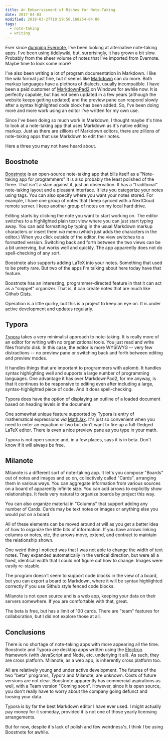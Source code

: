 ```yaml
---
title: An Embarrassment of Riches for Note-Taking
date: 2017-04-03
modified: 2018-03-27T10:59:50.168254-04:00
tags:
  - note-taking
  - writing
---
```


Ever since [dumping Evernote](https://yo-dave.com/2016/12/15/de-activating-my-evernote-account/), I've been looking at alternative note-taking apps. I've been using[ tiddlywiki](http://tiddlywiki.com/), but, surprisingly, it has grown a bit slow. Probably from the sheer volume of notes that I've imported from Evernote. Maybe time to look some more?

I've also been writing a lot of program documentation in Markdown. I like the wiki format just fine, but it seems like [Markdown](https://en.wikipedia.org/wiki/Markdown) can do more. Both markup languages have a plethora of dialects, usually incompatible. I have been a paid customer of [MarkdownPad2](http://markdownpad.com/) on Windows for awhile now. It is perfectly capable, but has not been updated in a few years (although the website keeps getting updated) and the preview pane can respond slowly after a syntax highlighted code block has been added. So, I've been doing more and more work using an editor I've written for my own use.

Since I've been doing so much work in Markdown, I thought maybe it's time to look at a note-taking app that uses Markdown as it's native editing markup. Just as there are zillions of Markdown editors, there are zillions of note-taking apps that use Markdown to edit their notes.

Here a three you may not have heard about.

## Boostnote ##

[Boostnote](https://boostnote.io/) is an open-source note-taking app that bills itself as a "Note-taking app for programmers" It is also probably the least polished of the three. That isn't a slam against it, just an observation. It has a "traditional" note-taking layout and a pleasant interface. It lets you categorize your notes using tags. You can also specify where you want your notes stored. For example, I have one group of notes that I keep synced with a NextCloud remote server. I keep another group of notes on my local hard drive.

Editing starts by clicking the note you want to start working on. The editor switches to a highlighted plain text view where you can just start typing away. You can add formatting by typing in the usual Markdown markup characters or insert them _via_ menu (which just adds the characters in the editor.) When you click outside of the editor, the view switches to a formatted version. Switching back and forth between the two views can be a bit unnerving, but works well and quickly. The app apparently does not do spell-checking of any sort.

Boostnote also supports adding LaTeX into your notes. Something that used to be pretty rare. But two of the apps I'm talking about here today have that feature. 

Boostnote has an interesting, programmer-directed feature in that it can act as a "snippet" organizer. That is, it can create notes that are much like Github [Gists](https://gist.github.com/).

Operation is a little quirky, but this is a project to keep an eye on. It is under active development and updates regularly.

## Typora ##

[Typora](https://www.typora.io/) takes a very minimalist approach to note-taking. It is really more of an editor for writing with no organizational tools. You just read and write files from/to disk. In this case, the editor is more WYSIWYG -- very few distractions -- no preview pane or switching back and forth between editing and preview modes.

It handles things that are important to programmers with aplomb. It handles syntax highlighting well and supports a large number of programming languages. One advantage it has over MarkdownPad2, for me anyway, is that it continues to be responsive to editing even after including a large, syntax-highlighted piece of code. And it does spell-checking.

Typora does have the option of displaying an outline of a loaded document based on heading levels in the document.

One somewhat unique feature supported by Typora is entry of mathematical expressions _via_ [MathJax](https://www.mathjax.org/). It's just so convenient when you need to enter an equation or two but don't want to fire up a full-fledged LaTeX editor. There is even a nice preview pane as you type in your math.

Typora is not open source and, in a few places, says it is in beta. Don't know if it will always be free.

## Milanote ##

Milanote is a different sort of note-taking app. It let's you compose "Boards" out of notes and images and so on, collectively called "Cards", arranging them in various ways. You can aggregate information from various sources on a board of apparently infinite size. You can add arrows to explicitly show relationships. It feels very natural to organize boards by project this way.

You can also organize material in "Columns" that support adding any number of Cards. Cards may be text notes or images or anything else you would put on a board.

All of these elements can be moved around at will as you get a better idea of how to organize the little bits of information. If you have arrows linking columns or notes, etc, the arrows move, extend, and contract to maintain the relationship shown.

One weird thing I noticed was that I was not able to change the width of text notes. They expanded automatically in the vertical direction, but were all a fixed, identical width that I could not figure out how to change. Images were easily re-sizable.

The program doesn't seem to support code blocks in the view of a board, but you can export a board to Markdown, where it will be syntax highlighted correctly if you use Github style fenced code blocks.

Milanote is not open source and is a web app, keeping your data on their servers somewhere. If you are comfortable with that, great.

The beta is free, but has a limit of 100 cards. There are "team" features for collaboration, but I did not explore those at all.

## Conclusions ##

There is no shortage of note-taking apps with more appearing all the time. Boostnote and Typora are desktop apps written using the [Electron](https://electron.atom.io/) framework (with JavaScript and Node, etc. underlying it all). As such, they are cross platform. Milanote, as a web app, is inherently cross platform too.

All are relatively young and under active development. The futures of the two "beta" programs, Typora and Milanote, are unknown. Costs of future versions are not clear. Boostnote apparently has commercial aspirations as well, with a Team version "Coming soon". However, since it is open source, you don't really have to worry about the company going defunct and loosing your data.

Typora is by far the best Markdown editor I have ever used. I might actually pay money for it someday, provided it is not one of those yearly licensing arrangements.

But for now, despite it's lack of polish and few weirdness's, I think I be using Boostnote for awhile.

